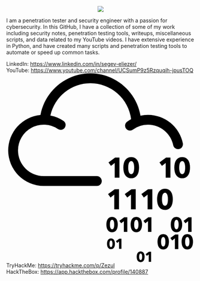 
<p align=center><img src="https://0xd4y.com/images/0xd4y-logo-gray-medium-centered.png"></p>

I am a penetration tester and security engineer with a passion for cybersecurity. In this GitHub, I have a collection of some of my work including security notes, penetration testing tools, writeups, miscellaneous scripts, and data related to my YouTube videos. I have extensive experience in Python, and have created many scripts and penetration testing tools to automate or speed up common tasks. 

LinkedIn: https://www.linkedin.com/in/segev-eliezer/<br>
YouTube: https://www.youtube.com/channel/UCSumP9z5Rzquqih-jpusTOQ<br> 
<svg role="img" viewBox="0 0 24 24" xmlns="http://www.w3.org/2000/svg"><title>TryHackMe</title><path d="M10.705 0C7.54 0 4.902 2.285 4.349 5.291a4.525 4.525 0 0 0-4.107 4.5 4.525 4.525 0 0 0 4.52 4.52h6.761a.625.625 0 1 0 0-1.25H4.761a3.273 3.273 0 0 1-3.27-3.27A3.273 3.273 0 0 1 6.59 7.08a.625.625 0 0 0 .7-1.035 4.488 4.488 0 0 0-1.68-.69 5.223 5.223 0 0 1 5.096-4.104 5.221 5.221 0 0 1 5.174 4.57 4.489 4.489 0 0 0-.488.305.625.625 0 1 0 .731 1.013 3.245 3.245 0 0 1 1.912-.616 3.278 3.278 0 0 1 3.203 2.61.625.625 0 0 0 1.225-.251 4.533 4.533 0 0 0-4.428-3.61 4.54 4.54 0 0 0-.958.105C16.556 2.328 13.9 0 10.705 0zm5.192 10.64a.925.925 0 0 0-.462.108.913.913 0 0 0-.313.29 1.27 1.27 0 0 0-.175.427 2.39 2.39 0 0 0-.054.514c0 .181.018.353.054.517.036.164.095.307.175.43a.899.899 0 0 0 .313.297c.127.073.281.11.462.11.18 0 .334-.037.46-.11a.897.897 0 0 0 .309-.296c.08-.124.137-.267.173-.431.036-.164.054-.336.054-.517 0-.18-.018-.352-.054-.514a1.271 1.271 0 0 0-.173-.426.901.901 0 0 0-.309-.291.917.917 0 0 0-.46-.108zm6.486 0a.925.925 0 0 0-.462.108.913.913 0 0 0-.313.29 1.27 1.27 0 0 0-.175.427 2.39 2.39 0 0 0-.053.514c0 .181.017.353.053.517.036.164.095.307.175.43a.899.899 0 0 0 .313.297c.127.073.281.11.462.11.18 0 .334-.037.46-.11a.897.897 0 0 0 .31-.296c.078-.124.136-.267.172-.431.036-.164.054-.336.054-.517 0-.18-.018-.352-.054-.514a1.271 1.271 0 0 0-.173-.426.901.901 0 0 0-.308-.291.916.916 0 0 0-.461-.108zm-8.537.068l-.84.618.313.43.476-.368v1.877h.603v-2.557zm6.486 0l-.841.618.314.43.477-.368v1.877h.603v-2.557zm-4.435.445c.08 0 .143.028.193.084.05.057.087.127.114.21.026.083.044.173.054.269a2.541 2.541 0 0 1 0 .533c-.01.097-.028.187-.054.27a.584.584 0 0 1-.114.21.243.243 0 0 1-.193.085.248.248 0 0 1-.195-.086.584.584 0 0 1-.118-.209 1.245 1.245 0 0 1-.056-.27 2.645 2.645 0 0 1 0-.533c.01-.096.029-.186.056-.27a.583.583 0 0 1 .118-.209.25.25 0 0 1 .195-.084zm6.486 0c.08 0 .144.028.193.084.05.057.087.127.114.21.027.083.044.173.054.269a2.541 2.541 0 0 1 0 .533c-.01.097-.027.187-.054.27a.584.584 0 0 1-.114.21.243.243 0 0 1-.193.085.249.249 0 0 1-.195-.086.581.581 0 0 1-.117-.209 1.245 1.245 0 0 1-.056-.27 2.642 2.642 0 0 1 0-.533c.01-.096.028-.186.056-.27a.58.58 0 0 1 .117-.209.25.25 0 0 1 .195-.084zm-2.191 3.51a.93.93 0 0 0-.463.109.908.908 0 0 0-.312.291c-.08.122-.139.263-.175.426a2.383 2.383 0 0 0-.054.514c0 .18.018.353.054.516.036.164.094.308.175.432a.91.91 0 0 0 .312.296.92.92 0 0 0 .463.11c.18 0 .333-.037.46-.11a.892.892 0 0 0 .308-.296 1.32 1.32 0 0 0 .174-.432c.036-.163.054-.335.054-.516 0-.18-.018-.352-.054-.514a1.274 1.274 0 0 0-.174-.426.89.89 0 0 0-.309-.291.918.918 0 0 0-.46-.108zm-6.402.07l-.841.617.314.43.476-.369v1.878h.604v-2.557zm2.125 0l-.841.617.314.43.477-.369v1.878h.603v-2.557zm2.116 0l-.84.617.313.43.477-.369v1.878h.603v-2.557zm2.16.443c.08 0 .144.028.194.085a.605.605 0 0 1 .114.21c.026.083.044.172.053.269a2.639 2.639 0 0 1 0 .532 1.28 1.28 0 0 1-.053.27.585.585 0 0 1-.114.21.244.244 0 0 1-.193.085.25.25 0 0 1-.196-.085.589.589 0 0 1-.117-.21 1.245 1.245 0 0 1-.056-.27 2.597 2.597 0 0 1 0-.532c.01-.097.028-.186.056-.27a.589.589 0 0 1 .117-.209.249.249 0 0 1 .196-.085zm-6.729 3.073a.676.676 0 0 0-.335.078.661.661 0 0 0-.227.211.91.91 0 0 0-.127.31c-.027.118-.04.242-.04.373s.013.256.04.375a.93.93 0 0 0 .127.313.65.65 0 0 0 .227.215c.092.053.204.08.335.08a.655.655 0 0 0 .334-.08.65.65 0 0 0 .225-.215c.057-.09.1-.194.125-.313a1.75 1.75 0 0 0 .04-.375c0-.13-.014-.255-.04-.373a.931.931 0 0 0-.125-.31.658.658 0 0 0-.225-.21.667.667 0 0 0-.334-.08zm3.086 0a.675.675 0 0 0-.336.078.661.661 0 0 0-.226.211.907.907 0 0 0-.127.31 1.69 1.69 0 0 0-.04.373c0 .131.013.256.04.375a.928.928 0 0 0 .127.313c.058.09.134.162.226.215.093.053.205.08.336.08a.655.655 0 0 0 .334-.08.65.65 0 0 0 .224-.215c.058-.09.1-.194.126-.313a1.752 1.752 0 0 0 0-.748.94.94 0 0 0-.126-.31.657.657 0 0 0-.224-.21.667.667 0 0 0-.334-.08zm5.108 0a.675.675 0 0 0-.336.078.661.661 0 0 0-.226.211.91.91 0 0 0-.127.31c-.027.118-.04.242-.04.373s.013.256.04.375a.931.931 0 0 0 .127.313c.058.09.134.162.226.215.093.053.205.08.336.08.13 0 .243-.027.334-.08a.65.65 0 0 0 .224-.215c.058-.09.1-.194.126-.313a1.75 1.75 0 0 0 .04-.375c0-.13-.014-.255-.04-.373a.943.943 0 0 0-.126-.31.657.657 0 0 0-.224-.21.668.668 0 0 0-.334-.08zm-6.658.05l-.61.448.227.311.346-.266v1.362h.438v-1.856zm3.068 0l-.61.448.227.311.346-.266v1.362h.438v-1.856zm5.108 0l-.611.448.228.311.346-.266v1.362h.438v-1.856zm-9.712.322c.058 0 .105.02.14.062a.421.421 0 0 1 .083.151.96.96 0 0 1 .04.196 1.932 1.932 0 0 1 0 .386.954.954 0 0 1-.04.197.421.421 0 0 1-.083.152.176.176 0 0 1-.14.061.18.18 0 0 1-.141-.06.427.427 0 0 1-.085-.153.887.887 0 0 1-.041-.197 1.96 1.96 0 0 1 0-.386.893.893 0 0 1 .04-.196.42.42 0 0 1 .086-.151.181.181 0 0 1 .141-.062zm3.086 0c.058 0 .104.02.14.062a.421.421 0 0 1 .082.151.94.94 0 0 1 .04.196 1.906 1.906 0 0 1 0 .386.93.93 0 0 1-.04.197.421.421 0 0 1-.082.152.176.176 0 0 1-.14.061.18.18 0 0 1-.141-.06.42.42 0 0 1-.086-.153.846.846 0 0 1-.04-.197 1.965 1.965 0 0 1-.011-.195c0-.057.004-.121.01-.191a.849.849 0 0 1 .041-.196.42.42 0 0 1 .086-.151.182.182 0 0 1 .141-.062zm5.108 0c.058 0 .104.02.14.062a.421.421 0 0 1 .082.151.92.92 0 0 1 .04.196 1.963 1.963 0 0 1 0 .386.943.943 0 0 1-.04.197.421.421 0 0 1-.082.152.177.177 0 0 1-.14.061.18.18 0 0 1-.142-.06.437.437 0 0 1-.085-.153.95.95 0 0 1-.04-.197 1.965 1.965 0 0 1-.011-.195c0-.057.004-.121.01-.191a.959.959 0 0 1 .04-.196.47.47 0 0 1 .086-.151.181.181 0 0 1 .142-.062zm-1.684 1.814a.675.675 0 0 0-.336.079.66.66 0 0 0-.227.21.91.91 0 0 0-.127.31 1.731 1.731 0 0 0 0 .748.939.939 0 0 0 .127.314c.059.09.134.162.227.215.093.053.205.08.336.08a.66.66 0 0 0 .334-.08.648.648 0 0 0 .224-.215c.058-.09.1-.195.126-.314a1.737 1.737 0 0 0-.001-.747.928.928 0 0 0-.125-.31.65.65 0 0 0-.224-.211.668.668 0 0 0-.334-.079zm3.063 0a.676.676 0 0 0-.336.079.664.664 0 0 0-.227.21.906.906 0 0 0-.127.31 1.74 1.74 0 0 0 0 .748.936.936 0 0 0 .127.314.66.66 0 0 0 .227.215c.092.053.204.08.336.08a.654.654 0 0 0 .334-.08.648.648 0 0 0 .223-.215c.058-.09.1-.195.126-.314a1.74 1.74 0 0 0 0-.747.928.928 0 0 0-.126-.31.65.65 0 0 0-.223-.211.666.666 0 0 0-.334-.079zm-1.545.05l-.611.448.228.312.346-.267v1.363h.438v-1.856zm-1.518.323c.057 0 .104.02.14.061a.42.42 0 0 1 .082.152.91.91 0 0 1 .04.195 1.966 1.966 0 0 1 0 .387.951.951 0 0 1-.04.197.421.421 0 0 1-.082.152.177.177 0 0 1-.14.06.18.18 0 0 1-.142-.06.428.428 0 0 1-.085-.152.914.914 0 0 1-.04-.197 1.96 1.96 0 0 1-.011-.195c0-.058.003-.122.01-.192a.923.923 0 0 1 .041-.195c.02-.06.048-.11.085-.152a.181.181 0 0 1 .142-.061zm3.063 0c.057 0 .104.02.14.061a.42.42 0 0 1 .082.152.94.94 0 0 1 .04.195 1.91 1.91 0 0 1 0 .387.93.93 0 0 1-.04.197.422.422 0 0 1-.083.152.175.175 0 0 1-.14.06.18.18 0 0 1-.141-.06.423.423 0 0 1-.085-.152.907.907 0 0 1-.04-.197 1.95 1.95 0 0 1 0-.387.915.915 0 0 1 .04-.195c.02-.06.048-.11.085-.152a.182.182 0 0 1 .142-.061zm-9.713.185a.465.465 0 0 0-.232.055.456.456 0 0 0-.157.146.627.627 0 0 0-.089.215 1.168 1.168 0 0 0-.027.259c0 .09.009.177.027.26a.648.648 0 0 0 .089.216c.04.063.093.112.157.149a.459.459 0 0 0 .232.056c.09 0 .168-.02.231-.056a.45.45 0 0 0 .156-.149.67.67 0 0 0 .087-.217 1.218 1.218 0 0 0 0-.518.647.647 0 0 0-.087-.215.448.448 0 0 0-.156-.146.458.458 0 0 0-.23-.055zm1.052.035l-.423.31.158.217.24-.185v.944h.303v-1.286zm-1.052.224c.04 0 .073.014.097.042a.284.284 0 0 1 .057.105.69.69 0 0 1 .028.136c.004.049.007.092.007.133 0 .04-.003.086-.007.135a.684.684 0 0 1-.028.136.285.285 0 0 1-.057.105.123.123 0 0 1-.097.043.125.125 0 0 1-.098-.043.298.298 0 0 1-.059-.105.612.612 0 0 1-.028-.136 1.39 1.39 0 0 1 0-.268.62.62 0 0 1 .028-.136.297.297 0 0 1 .06-.105.125.125 0 0 1 .097-.042zm3.775 1.394a.463.463 0 0 0-.232.054.452.452 0 0 0-.157.146.621.621 0 0 0-.088.214 1.19 1.19 0 0 0 0 .519.641.641 0 0 0 .088.217.46.46 0 0 0 .157.15.458.458 0 0 0 .232.054.454.454 0 0 0 .232-.055.45.45 0 0 0 .155-.149.664.664 0 0 0 .087-.217 1.189 1.189 0 0 0 0-.519.642.642 0 0 0-.087-.214.446.446 0 0 0-.155-.146.459.459 0 0 0-.232-.054zm1.052.034l-.423.31.158.216.24-.185v.945h.303V22.68zm-1.052.223c.04 0 .073.014.098.043a.3.3 0 0 1 .057.105.643.643 0 0 1 .027.135 1.31 1.31 0 0 1 0 .268.654.654 0 0 1-.027.137.307.307 0 0 1-.057.105.124.124 0 0 1-.098.042.125.125 0 0 1-.098-.042.293.293 0 0 1-.059-.105.618.618 0 0 1-.028-.137 1.364 1.364 0 0 1 0-.268.612.612 0 0 1 .028-.135.287.287 0 0 1 .06-.105.123.123 0 0 1 .097-.043z"/></svg> TryHackMe: https://tryhackme.com/p/Zezul<br>
HackTheBox: https://app.hackthebox.com/profile/140887
